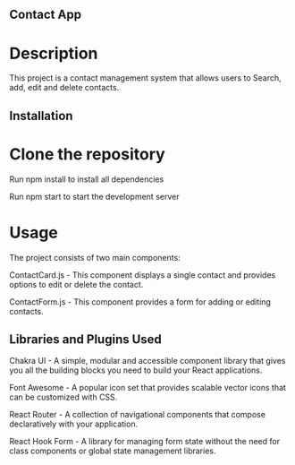 ## Contact App

# Description

This project is a contact management system that allows users to Search, add, edit and delete contacts.


## Installation

# Clone the repository

Run npm install to install all dependencies

Run npm start to start the development server

# Usage
The project consists of two main components:


ContactCard.js - This component displays a single contact and provides options to edit or delete the contact.

ContactForm.js - This component provides a form for adding or editing contacts.

## Libraries and Plugins Used

Chakra UI - A simple, modular and accessible component library that gives you all the building blocks you need to build your React applications.

Font Awesome - A popular icon set that provides scalable vector icons that can be customized with CSS.

React Router - A collection of navigational components that compose declaratively with your application.

React Hook Form - A library for managing form state without the need for class components or global state management libraries.
